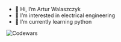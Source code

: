 - 👋 Hi, I’m Artur Walaszczyk
- 👀 I’m interested in electrical engineering
- 🌱 I’m currently learning python

![Codewars](https://github.r2v.ch/codewars?user=arturvv100)

<!---
arturvv100/arturvv100 is a ✨ special ✨ repository because its `README.md` (this file) appears on your GitHub profile.
You can click the Preview link to take a look at your changes.
--->
